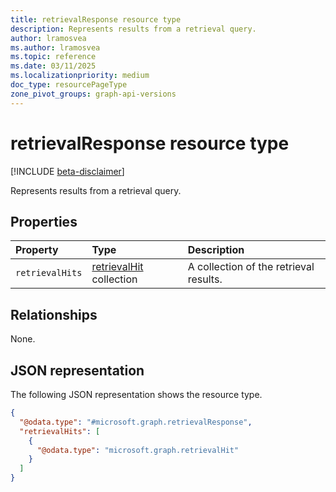 ```yaml
---
title: retrievalResponse resource type
description: Represents results from a retrieval query.
author: lramosvea
ms.author: lramosvea
ms.topic: reference
ms.date: 03/11/2025
ms.localizationpriority: medium
doc_type: resourcePageType
zone_pivot_groups: graph-api-versions
---
```


# retrievalResponse resource type

[!INCLUDE [beta-disclaimer](../includes/beta-disclaimer.md)]

Represents results from a retrieval query.

## Properties

| Property        | Type                                       | Description                            |
|:----------------|:-------------------------------------------|:---------------------------------------|
| `retrievalHits` | [retrievalHit](retrievalhit.md) collection | A collection of the retrieval results. |

## Relationships

None.

## JSON representation

The following JSON representation shows the resource type.

```json
{
  "@odata.type": "#microsoft.graph.retrievalResponse",
  "retrievalHits": [
    {
      "@odata.type": "microsoft.graph.retrievalHit"
    }
  ]
}
```
